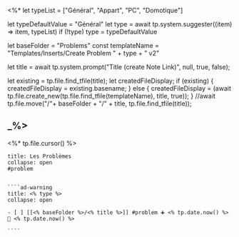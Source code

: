  <%*
let typeList = ["Général", "Appart", "PC", "Domotique"]

let typeDefaultValue = "Général"
let type = await tp.system.suggester((item) => item, typeList)
if (!type) type = typeDefaultValue

let baseFolder = "Problems"
const templateName = "Templates/Inserts/Create Problem " + type + " v2"

let title = await tp.system.prompt("Title (create Note Link)", null, true, false);

let existing = tp.file.find_tfile(title);
let createdFileDisplay;
if (existing) {
  createdFileDisplay = existing.basename;
} else {
  createdFileDisplay = (await tp.file.create_new(tp.file.find_tfile(templateName), title, true));
}
//await tp.file.move("/"+ baseFolder + "/" + title, tp.file.find_tfile(title));

_%>
---
<%* tp.file.cursor() %>
`````ad-danger
title: Les Problèmes
collapse: open
#problem


````ad-warning
title: <% type %>
collapse: open

- [ ] [[<% baseFolder %>/<% title %>]] #problem ➕ <% tp.date.now() %> 🛫 <% tp.date.now() %>

````


`````
